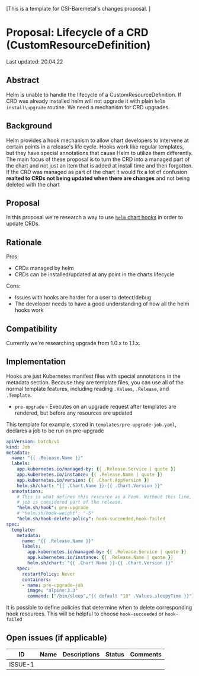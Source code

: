 [This is a template for CSI-Baremetal's changes proposal. ]
# Proposal: Lifecycle of a CRD (CustomResourceDefinition)

Last updated: 20.04.22


## Abstract

Helm is unable to handle the lifecycle of a CustomResourceDefinition.
If CRD was already installed helm will not upgrade it with plain `helm install\upgrade` routine.
We need a mechanism for CRD upgrades.

## Background

Helm provides a hook mechanism to allow chart developers to intervene at certain points in a release's life cycle.
Hooks work like regular templates, but they have special annotations that cause Helm to utilize them differently.
The main focus of these proposal is to turn the CRD into a managed part of the chart and not just an item that is added at install time and then forgotten.
If the CRD was managed as part of the chart it would fix a lot of confusion **realted to CRDs not being updated when there are changes** and not being deleted with the chart

## Proposal

In this proposal we're research a way to use [`helm` chart hooks](https://helm.sh/docs/topics/charts_hooks/) in order to update CRDs.

## Rationale

Pros:

 - CRDs managed by helm
 - CRDs can be installed/updated at any point in the charts lifecycle

Cons:

 - Issues with hooks are harder for a user to detect/debug
 - The developer needs to have a good understanding of how all the helm hooks work


## Compatibility

Currently we're researching upgrade from 1.0.x to 1.1.x.

## Implementation

Hooks are just Kubernetes manifest files with special annotations in the metadata section. Because they are template files, you can use all of the normal template features, including reading `.Values`, `.Release`, and `.Template`.

 - `pre-upgrade` - 	Executes on an upgrade request after templates are rendered, but before any resources are updated

This template for example, stored in `templates/pre-upgrade-job.yaml`, declares a job to be run on pre-upgrade

```yaml
apiVersion: batch/v1
kind: Job
metadata:
  name: "{{ .Release.Name }}"
  labels:
    app.kubernetes.io/managed-by: {{ .Release.Service | quote }}
    app.kubernetes.io/instance: {{ .Release.Name | quote }}
    app.kubernetes.io/version: {{ .Chart.AppVersion }}
    helm.sh/chart: "{{ .Chart.Name }}-{{ .Chart.Version }}"
  annotations:
    # This is what defines this resource as a hook. Without this line, the
    # job is considered part of the release.
    "helm.sh/hook": pre-upgrade
    # "helm.sh/hook-weight": "-5"
    "helm.sh/hook-delete-policy": hook-succeeded,hook-failed
spec:
  template:
    metadata:
      name: "{{ .Release.Name }}"
      labels:
        app.kubernetes.io/managed-by: {{ .Release.Service | quote }}
        app.kubernetes.io/instance: {{ .Release.Name | quote }}
        helm.sh/chart: "{{ .Chart.Name }}-{{ .Chart.Version }}"
    spec:
      restartPolicy: Never
      containers:
      - name: pre-upgrade-job
        image: "alpine:3.3"
        command: ["/bin/sleep","{{ default "10" .Values.sleepyTime }}"]
```

It is possible to define policies that determine when to delete corresponding hook resources. This will be helpful to choose `hook-succeeded` or `hook-failed`

## Open issues (if applicable)

| ID      | Name | Descriptions | Status | Comments |
|---------|------|--------------|--------|----------|
| ISSUE-1 |      |              |        |          |   
